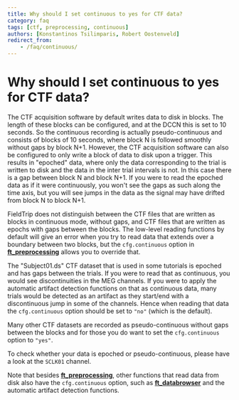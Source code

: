 ```yaml
---
title: Why should I set continuous to yes for CTF data?
category: faq
tags: [ctf, preprocessing, continuous]
authors: [Konstantinos Tsilimparis, Robert Oostenveld]
redirect_from:
    - /faq/continuous/
---
```


# Why should I set continuous to yes for CTF data?

The CTF acquisition software by default writes data to disk in blocks. The length of these blocks can be configured, and at the DCCN this is set to 10 seconds. So the continuous recording is actually pseudo-continuous and consists of blocks of 10 seconds, where block N is followed smoothly without gaps by block N+1. However, the CTF acquisition software can also be configured to only write a block of data to disk upon a trigger. This results in "epoched" data, where only the data corresponding to the trial is written to disk and the data in the inter trial intervals is not. In this case there is a gap between block N and block N+1. If you were to read the epoched data as if it were continuously, you won't see the gaps as such along the time axis, but you will see jumps in the data as the signal may have drifted from block N to block N+1. 

FieldTrip does not distinguish between the CTF files that are written as blocks in continuous mode, without gaps, and CTF files that are written as epochs with gaps between the blocks. The low-level reading functions by default will give an error when you try to read data that extends over a boundary between two blocks, but the `cfg.continuous` option in **[ft_preprocessing](/reference/ft_preprocessing)** allows you to override that.

The "Subject01.ds" CTF dataset that is used in some tutorials is epoched and has gaps between the trials. If you were to read that as continuous, you would see discontinuities in the MEG channels. If you were to apply the automatic artifact detection functions on that as continuous data, many trials would be detected as an artifact as they start/end with a discontinuous jump in some of the channels. Hence when reading that data the `cfg.continuous` option should be set to `"no"` (which is the default).

Many other CTF datasets are recorded as pseudo-continuous without gaps between the blocks and for those you do want to set the `cfg.continuous` option to `"yes"`. 

To check whether your data is epoched or pseudo-continuous, please have a look at the `SCLK01` channel.

Note that besides **[ft_preprocessing](/reference/ft_preprocessing)**, other functions that read data from disk also have the `cfg.continuous` option, such as  **[ft_databrowser](/reference/ft_databrowser)** and the automatic artifact detection functions.
